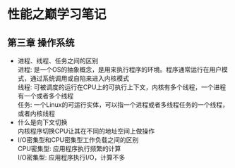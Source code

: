 # 性能之巅学习笔记

## 第三章 操作系统

- 进程、线程、任务之间的区别  
  进程: 是一个OS的抽象概念，是用来执行程序的环境。程序通常运行在用户模式，通过系统调用或自陷来进入内核模式  
  线程: 可被调度的运行在CPU上的可执行上下文，内核有多个线程，一个进程有一个或者多个线程  
  任务: 一个Linux的可运行实体，可以指一个进程或者多线程任务的一个线程，或者内核线程  
- 什么是向下文切换  
  内核程序切换CPU让其在不同的地址空间上做操作   
- I/O密集型和CPU密集型工作负载之间的区别  
  CPU密集型: 应用程序执行频繁的计算  
  I/O密集型: 应用程序执行I/O，计算不多  